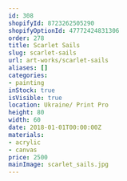 ```yaml
---
id: 308
shopifyId: 8723262505290
shopifyOptionId: 47772424831306
order: 278
title: Scarlet Sails
slug: scarlet-sails
url: art-works/scarlet-sails
aliases: []
categories:
- painting
inStock: true
isVisible: true
location: Ukraine/ Print Pro
height: 80
width: 60
date: 2018-01-01T00:00:00Z
materials:
- acrylic
- canvas
price: 2500
mainImage: scarlet_sails.jpg
---
```

